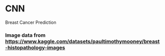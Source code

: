 # CNN
Breast Cancer Prediction

### Image data from https://www.kaggle.com/datasets/paultimothymooney/breast-histopathology-images
